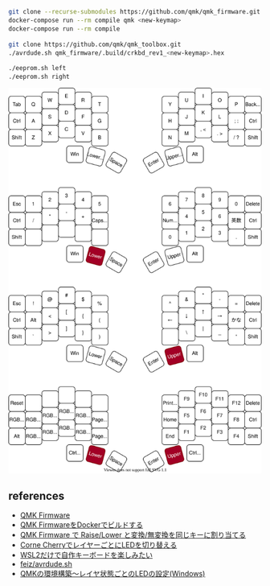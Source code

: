 
```sh
git clone --recurse-submodules https://github.com/qmk/qmk_firmware.git
docker-compose run --rm compile qmk <new-keymap>
docker-compose run --rm compile
```

```sh
git clone https://github.com/qmk/qmk_toolbox.git
./avrdude.sh qmk_firmware/.build/crkbd_rev1_<new-keymap>.hex
```

```sh
./eeprom.sh left
./eeprom.sh right
```

![layout](qmk_firmware/keyboards/crkbd/keymaps/base/layout.drawio.svg)

## references
- [QMK Firmware](https://docs.qmk.fm/#/)
- [QMK FirmwareをDockerでビルドする](https://qiita.com/akiakishitai/items/47292e29e6c4ed2d33dd)
- [QMK Firmware で Raise/Lower と変換/無変換を同じキーに割り当てる](https://okapies.hateblo.jp/entry/2019/02/02/133953)
- [Corne CherryでレイヤーごとにLEDを切り替える](https://zenn.dev/eholic/articles/qmk-crkbd-led#rgb-lighting%E3%81%AE%E5%A0%B4%E5%90%88)
- [WSL2だけで自作キーボードを楽しみたい](https://techracho.bpsinc.jp/miyason/2020_09_01/96931)
- [feiz/avrdude.sh](https://gist.github.com/feiz/21293cbdff8a2e70b2d0af1389f2f279)
- [QMKの環境構築～レイヤ状態ごとのLEDの設定(Windows)](https://jpdebug.com/p/2303879)